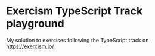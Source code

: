 # Exercism TypeScript Track playground

My solution to exercises following the TypeScript track on https://exercism.io/ 
